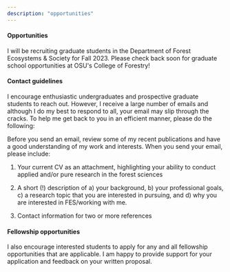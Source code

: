 ```yaml
---
description: "opportunities"
---
```


#### Opportunities

I will be recruiting graduate students in the Department of Forest Ecosystems & Society for Fall 2023. Please check back soon for graduate school opportunities at OSU's College of Forestry!


#### Contact guidelines

I encourage enthusiastic undergraduates and prospective graduate students to reach out. However, I receive a large number of emails and although I do my best to respond to all, your email may slip through the cracks. To help me get back to you in an efficient manner, please do the following:

Before you send an email, review some of my recent publications and have a good understanding of my work and interests. When you send your email, please include:

1. Your current CV as an attachment, highlighting your ability to conduct applied and/or pure research in the forest sciences

2. A short (!) description of a) your background, b) your professional goals, c) a research topic that you are interested in pursuing, and d) why you are interested in FES/working with me.

3. Contact information for two or more references


#### Fellowship opportunities

I also encourage interested students to apply for any and all fellowship opportunities that are applicable. I am happy to provide support for your application and feedback on your written proposal.


